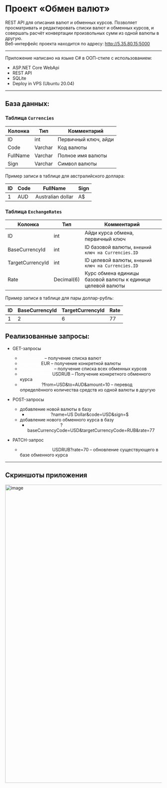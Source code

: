 # Проект «Обмен валют»

REST API для описания валют и обменных курсов. Позволяет просматривать и редактировать списки валют и обменных курсов,
и совершать расчёт конвертации произвольных сумм из одной валюты в другую.  
Веб-интерфейс проекта находится по адресу: http://5.35.80.15:5000

---

Приложение написано на языке C# в ООП-стиле с использованием:
- ASP.NET Core WebApi
- REST API
- SQLite
- Deploy in VPS (Ubuntu 20.04)



---

## База данных:
### Таблица `Currencies`

| Колонка  | Тип     | Комментарий          |
|----------|---------|----------------------|
| ID       | int     | Первичный ключ, айди |
| Code     | Varchar | Код валюты           |
| FullName | Varchar | Полное имя валюты    |
| Sign     | Varchar | Символ валюты        |

Пример записи в таблице для австралийского доллара:

| ID  | Code | FullName          | Sign |
|-----|------|-------------------|------|
| 1   | AUD  | Australian dollar | A$   |

### Таблица `ExchangeRates`

| Колонка          | Тип        | Комментарий                                                 |
|------------------|------------|-------------------------------------------------------------|
| ID               | int        | Айди курса обмена, первичный ключ                           |
| BaseCurrencyId   | int        | ID базовой валюты, `внешний ключ на Currencies.ID`          |
| TargetCurrencyId | int        | ID целевой валюты, `внешний ключ на Currencies.ID`          |
| Rate             | Decimal(6) | Курс обмена единицы базовой валюты к единице целевой валюты |

Пример записи в таблице для пары доллар-рубль:

| ID  | BaseCurrencyId | TargetCurrencyId | Rate |
|-----|----------------|------------------|------|
| 1   | 2              | 6                | 77   |

## Реализованные запросы:

* GET-запросы
  * <span style="color:white">/currencies</span> – получение списка валют
  * <span style="color:white">/currency/</span>EUR – получение конкретной валюты
  * <span style="color:white">/exchangeRates</span> – получение списка всех обменных курсов
  * <span style="color:white">/exchangeRate/</span>USDRUB – Получение конкретного обменного курса
  * <span style="color:white">/exchange</span>?from=USD&to=AUD&amount=10 – перевод определённого количества средств из одной валюты в другую
  

* POST-запросы
  * добавление новой валюты в базу
    * <span style="color:white">/currencies</span>?name=US Dollar&code=USD&sign=$
  * добавление нового обменного курса в базу
    * <span style="color:white">/exchangeRates</span>?baseCurrencyCode=USD&targetCurrencyCode=RUB&rate=77

  
* PATCH-запрос
  * <span style="color:white">/exchangeRate/</span>USDRUB?rate=70 – обновление существующего в базе обменного курса
___

## Скриншоты приложения

<img width="1063" height="958" alt="image" src="https://github.com/user-attachments/assets/eb570f97-e79a-4323-a0e2-d85ec1773ba2" />
